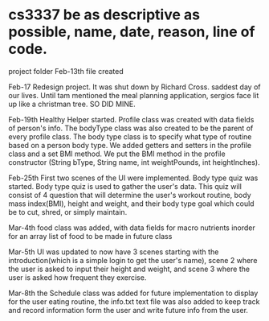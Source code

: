 # cs3337 be as descriptive as possible, name, date, reason, line of code.
project folder
Feb-13th file created

Feb-17 Redesign project. It was shut down by Richard Cross. saddest day of our lives. Until tam mentioned the meal planning application, sergios face lit up like a christman tree. SO DID MINE.

Feb-19th Healthy Helper started. Profile class was created with data fields of person's info. The bodyType class was also created to be the parent of every profile class. The body type class is to specify what type of routine based on a person body type. We added getters and setters in the profile class and a set BMI method. We put the BMI method in the profile constructor (String bType, String name, int weightPounds, int heightInches).

Feb-25th First two scenes of the UI were implemented. Body type quiz was started. Body type quiz is used to gather the user's data. This quiz will consist of 4 question that will determine the user's workout routine, body mass index(BMI), height and weight, and their body type goal which could be to cut, shred, or simply maintain. 

Mar-4th food class was added, with data fields for macro nutrients inorder for an array list of food to be made in future class

Mar-5th UI was updated to now have 3 scenes starting with the introduction(which is a simple login to get the user's name), scene 2 where the user is asked to input their height and weight, and scene 3 where the user is asked how frequent they exercise. 

Mar-8th the Schedule class was added for future implementation to display for the user eating routine, the info.txt text file was also added to keep track and record information form the user and write future info from the user.
